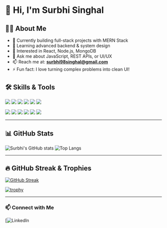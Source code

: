 # 👋 Hi, I'm Surbhi Singhal

## 👩‍💻 About Me

- 🔭 Currently building full-stack projects with MERN Stack
- 🌱 Learning advanced backend & system design
- 🧠 Interested in React, Node.js, MongoDB
- 💬 Ask me about JavaScript, REST APIs, or UI/UX
- 📫 Reach me at: **surbhi98singhal@gmail.com**
- ⚡ Fun fact: I love turning complex problems into clean UI!


## 🛠️ Skills & Tools

<p align="left">
  <img src="https://img.shields.io/badge/-React-61DAFB?style=for-the-badge&logo=React&logoColor=white" />
  <img src="https://img.shields.io/badge/-JavaScript-F7DF1E?style=for-the-badge&logo=javascript&logoColor=black" />
  <img src="https://img.shields.io/badge/-HTML5-E34F26?style=for-the-badge&logo=html5&logoColor=white" />
  <img src="https://img.shields.io/badge/-CSS3-1572B6?style=for-the-badge&logo=css3&logoColor=white" />
  <img src="https://img.shields.io/badge/-Tailwind_CSS-38B2AC?style=for-the-badge&logo=tailwind-css&logoColor=white" />
  <img src="https://img.shields.io/badge/-Bootstrap-7952B3?style=for-the-badge&logo=bootstrap&logoColor=white" />
</p>

<p align="left">
  <img src="https://img.shields.io/badge/-Node.js-339933?style=for-the-badge&logo=node.js&logoColor=white" />
  <img src="https://img.shields.io/badge/-Express-000000?style=for-the-badge&logo=express&logoColor=white" />
  <img src="https://img.shields.io/badge/-MongoDB-4EA94B?style=for-the-badge&logo=mongodb&logoColor=white" />
  <img src="https://img.shields.io/badge/-MySQL-00758F?style=for-the-badge&logo=mysql&logoColor=white" />
  <img src="https://img.shields.io/badge/-Git-F05032?style=for-the-badge&logo=git&logoColor=white" />
  <img src="https://img.shields.io/badge/-GitHub-181717?style=for-the-badge&logo=github&logoColor=white" />
</p>


---

## 📊 GitHub Stats

![Surbhi's GitHub stats](https://github-readme-stats.vercel.app/api?username=surbhisinghal1234&show_icons=true&theme=radical)
![Top Langs](https://github-readme-stats.vercel.app/api/top-langs/?username=surbhisinghal1234&layout=compact&theme=radical)


---

## 🔥 GitHub Streak & Trophies

[![GitHub Streak](https://streak-stats.demolab.com/?user=surbhisinghal1234&theme=dark)](https://git.io/streak-stats)

[![trophy](https://github-profile-trophy.vercel.app/?username=surbhisinghal1234&theme=onedark)](https://github.com/ryo-ma/github-profile-trophy)


---

### 📫 Connect with Me

[![LinkedIn](https://www.linkedin.com/in/surbhi-singhal-701145295/)

